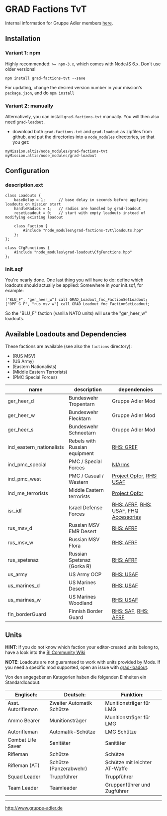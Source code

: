 # GRAD Factions TvT
Internal information for Gruppe Adler members [here](https://forum.gruppe-adler.de/topic/1557/grad-factions-tvt-loadout-sammlung).

## Installation

### Variant 1: npm

Highly recommended: `>= npm-3.x`, which comes with NodeJS 6.x. Don't use older versions!

`npm install grad-factions-tvt --save`

For updating, change the desired version number in your mission's `package.json`, and do `npm install`

### Variant 2: manually

Alternatively, you can install `grad-factions-tvt` manually. You will then also need `grad-loadout`.

* download both  `grad-factions-tvt` and `grad-loadout` as zipfiles from github, and put the directories into a `node_modules` directories, so that you get:

```
myMission.altis/node_modules/grad-factions-tvt
myMission.altis/node_modules/grad-loadout
```

## Configuration

### description.ext

```
class Loadouts {
    baseDelay = 1;      // base delay in seconds before applying loadouts on mission start
    handleRadios = 1;   // radios are handled by grad-loadout
    resetLoadout = 0;   // start with empty loadouts instead of modifying existing loadout

	class Faction {
        #include "node_modules\grad-factions-tvt\loadouts.hpp"
    };
};

class CfgFunctions {
    #include "node_modules\grad-loadout\CfgFunctions.hpp"
};
```

### init.sqf

You're nearly done. One last thing you will have to do: define which loadouts should actually be applied:
Somewhere in your init.sqf, for example:

```
["BLU_F", "ger_heer_w"] call GRAD_Loadout_fnc_FactionSetLoadout;
["OPF_G_F", "rus_msv_w"] call GRAD_Loadout_fnc_FactionSetLoadout;
```

So the "BLU_F" faction (vanilla NATO units) will use the "ger_heer_w" loadouts.

## Available Loadouts and Dependencies

These factions are available (see also the `factions` directory):

*  (RUS MSV)
*  (US Army)
*  (Eastern Nationalists)
*  (Middle Eastern Terrorists)
*  (PMC Special Forces)

| name                     | description                   | dependencies                                                                                                                                                              |
|--------------------------|-------------------------------|---------------------------------------------------------------------------------------------------------------------------------------------------------------------------|
| ger_heer_d               | Bundeswehr Tropentarn         | Gruppe Adler Mod                                                                                                                                                          |
| ger_heer_w               | Bundeswehr Flecktarn          | Gruppe Adler Mod                                                                                                                                                          |
| ger_heer_s               | Bundeswehr Schneetarn         | Gruppe Adler Mod                                                                                                                                                          |
| ind_eastern_nationalists | Rebels with Russian equipment | [RHS: GREF](http://www.rhsmods.org/mod/3)                                                                                                                                 |
| ind_pmc_special          | PMC / Special Forces          | [NIArms](https://steamcommunity.com/sharedfiles/filedetails/?id=1208517358)                                                                                               |
| ind_pmc_west             | PMC / Casual / Western        | [Project Opfor](http://www.armaholic.com/page.php?id=31310), [RHS: USAF](http://www.rhsmods.org/mod/2)                                                                    |
| ind_me_terrorists        | Middle Eastern terrorists     | [Project Opfor](http://www.armaholic.com/page.php?id=31310)                                                                                                               |
| isr_idf                  | Israel Defense Forces         | [RHS: AFRF](http://www.rhsmods.org/mod/1), [RHS: USAF](http://www.rhsmods.org/mod/2), [FHQ Accessories](https://steamcommunity.com/sharedfiles/filedetails/?id=388697912) |
| rus_msv_d                | Russian MSV EMR Desert        | [RHS: AFRF](http://www.rhsmods.org/mod/1)                                                                                                                                 |
| rus_msv_w                | Russian MSV Flora             | [RHS: AFRF](http://www.rhsmods.org/mod/1)                                                                                                                                 |
| rus_spetsnaz             | Russian Spetsnaz (Gorka R)    | [RHS: AFRF](http://www.rhsmods.org/mod/1)                                                                                                                                 |
| us_army                  | US Army OCP                   | [RHS: USAF](http://www.rhsmods.org/mod/2)                                                                                                                                 |
| us_marines_d             | US Marines Desert             | [RHS: USAF](http://www.rhsmods.org/mod/2)                                                                                                                                 |
| us_marines_w             | US Marines Woodland           | [RHS: USAF](http://www.rhsmods.org/mod/2)                                                                                                                                 |
| fin_borderGuard          | Finnish Border Guard          | [RHS: SAF](http://www.rhsmods.org/mod/4), [RHS: AFRF](http://www.rhsmods.org/mod/1)                                                                                       |


## Units

**HINT**: If you do not know which faction your editor-created units belong to, have a look into the [BI Community Wiki](https://community.bistudio.com/wiki/Arma_3_CfgVehicles_WEST)

**NOTE**: Loadouts are not guaranteed to work with units provided by Mods. If you need a specific mod supported, open an issue with [grad-loadout](https://github.com/gruppe-adler/grad-loadout).

Von den angegebenen Kategorien haben die folgenden Einheiten ein Standardloadout:

Englisch:                     | Deutsch:                                 | Funktion:
------------------------------|------------------------------------------|----------------------------------------
Asst. Autorifleman            | Zweiter Automatik Schütze                | Munitionsträger für LMG
Ammo Bearer                   | Munitionsträger                          | Munitionsträger für LMG
Autorifleman                  | Automatik-Schütze                        | LMG Schütze
Combat Life Saver             | Sanitäter                                | Sanitäter
Rifleman                      | Schütze                                  | Schütze
Rifleman (AT)                 | Schütze (Panzerabwehr)                   | Schütze mit leichter AT-Waffe
Squad Leader                  | Truppführer                              | Truppführer
Team Leader                   | Teamleader                               | Gruppenführer und Zugführer

--------------------------------------------------------------------------------

http://www.gruppe-adler.de

